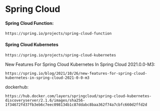 # Spring Cloud

#### Spring Cloud Function:
```
https://spring.io/projects/spring-cloud-function
```
#### Spring Cloud Kubernetes
```
https://spring.io/projects/spring-cloud-kubernetes
```
New Features For Spring Cloud Kubernetes In Spring Cloud 2021.0.0-M3:
```
https://spring.io/blog/2021/10/26/new-features-for-spring-cloud-kubernetes-in-spring-cloud-2021-0-0-m3
```
dockerhub:
```
https://hub.docker.com/layers/springcloud/spring-cloud-kubernetes-discoveryserver/2.1.6/images/sha256-1f34672fd37fb3eb6c7eec098134b1c87ddabc8baa362f74a7cbfc660d2ffd2d
```
